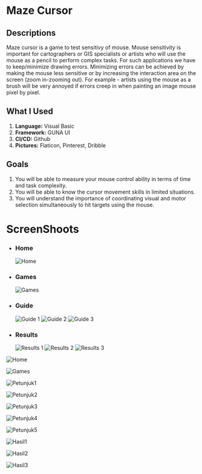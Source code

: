 # Maze Cursor
<h2>Descriptions</h2>
<p>Maze cursor is a game to test sensitivy of mouse. Mouse sensitivity is important for cartographers or GIS specialists or artists who will use the mouse as a pencil to perform complex tasks. For such applications we have to keep/minimize drawing errors. Minimizing errors can be achieved by making the mouse less sensitive or by increasing the interaction area on the screen (zoom in-zooming out). For example - artists using the mouse as a brush will be very annoyed if errors creep in when painting an image mouse pixel by pixel.</p>

<h2>What I Used</h2>
<ol>
  <li><b>Language:</b> Visual Basic</li>
  <li><b>Framework:</b> GUNA UI</li>
  <li><b>CI/CD:</b> Github</li>
  <li><b>Pictures:</b> Flaticon, Pinterest, Dribble</li>
</ol>

<h2>Goals</h2>
<ol>
  <li>You will be able to measure your mouse control ability in terms of time and task complexity.</li>
  <li>You will be able to know the cursor movement skills in limited situations.</li>
  <li>You will understand the importance of coordinating visual and motor selection simultaneously to hit targets using the mouse.</li>
</ol>

<h1>ScreenShoots</h1>
<ul>
  <li>
    <h3>Home</h3>
    <img src="" alt="Home">
  </li>
  <li>
    <h3>Games</h3>
    <img src="" alt="Games">
  </li>
  <li>
    <h3>Guide</h3>
    <img src="" alt="Guide 1">
    <img src="" alt="Guide 2">
    <img src="" alt="Guide 3">
  </li>
  <li>
    <h3>Results</h3>
    <img src="" alt="Results 1">
    <img src="" alt="Results 2">
    <img src="" alt="Results 3">
  </li>
</ul>

![Home](https://user-images.githubusercontent.com/84588706/150046282-ea8d07c7-8bca-45b7-9ef6-68e80df843bc.jpg)

![Games](https://user-images.githubusercontent.com/84588706/150046309-7728e118-884f-41d8-88f4-0afeab3583ae.jpg)

![Petunjuk1](https://user-images.githubusercontent.com/84588706/150046337-417526ff-e452-4a4f-ad9b-95a9907f8f49.jpg)

![Petunjuk2](https://user-images.githubusercontent.com/84588706/150046365-0f346fed-e726-4b26-830c-633ee77c1c21.jpg)

![Petunjuk3](https://user-images.githubusercontent.com/84588706/150046411-89b749d4-8ba5-4989-9310-bb696a6738cc.jpg)

![Petunjuk4](https://user-images.githubusercontent.com/84588706/150046451-d53e3c2d-4f63-472b-894e-c6c6e0b75db3.jpg)

![Petunjuk5](https://user-images.githubusercontent.com/84588706/150272684-6e3996bc-fe1c-4164-8216-857bb87536da.jpg)

![Hasil1](https://user-images.githubusercontent.com/84588706/150272720-228bf25a-7b77-468f-a6dd-af0a954657b1.jpg)

![Hasil2](https://user-images.githubusercontent.com/84588706/150272754-bb6108aa-da5b-4fa4-91de-02dc5c78779a.jpg)

![Hasil3](https://user-images.githubusercontent.com/84588706/150272789-93582507-871e-43b2-8638-a0317d2dc97f.jpg)
